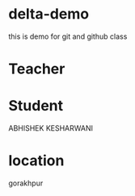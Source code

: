 # delta-demo
this is demo for git and github class
# Teacher 
# Student
ABHISHEK KESHARWANI

# location
  gorakhpur

